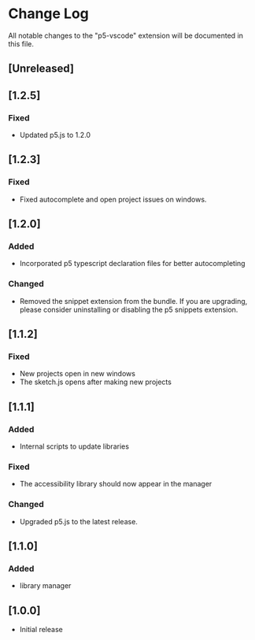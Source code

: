 # Change Log

All notable changes to the "p5-vscode" extension will be documented in this file.

## [Unreleased]

## [1.2.5]

### Fixed

- Updated p5.js to 1.2.0

## [1.2.3]

### Fixed

- Fixed autocomplete and open project issues on windows.

## [1.2.0]

### Added

- Incorporated p5 typescript declaration files for better autocompleting

### Changed

- Removed the snippet extension from the bundle. If you are upgrading, please consider uninstalling or disabling the p5 snippets extension.

## [1.1.2]

### Fixed

- New projects open in new windows
- The sketch.js opens after making new projects

## [1.1.1]

### Added

- Internal scripts to update libraries

### Fixed

- The accessibility library should now appear in the manager

### Changed

- Upgraded p5.js to the latest release.

## [1.1.0]

### Added

- library manager

## [1.0.0]

- Initial release
